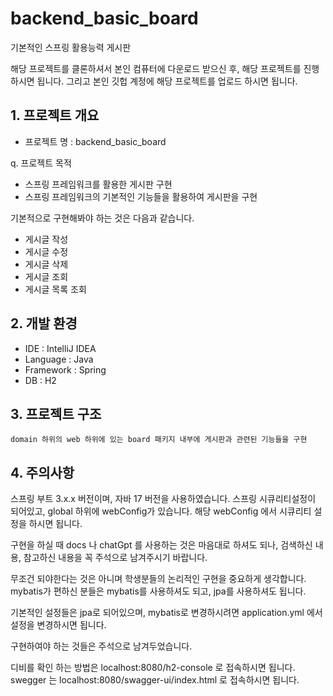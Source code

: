 # backend_basic_board
기본적인 스프링 활용능력 게시판

해당 프로젝트를 클론하셔서 본인 컴퓨터에 다운로드 받으신 후, 해당 프로젝트를 진행하시면 됩니다.
그리고 본인 깃헙 계정에 해당 프로젝트를 업로드 하시면 됩니다.


## 1. 프로젝트 개요
- 프로젝트 명 : backend_basic_board

q. 프로젝트 목적
- 스프링 프레임워크를 활용한 게시판 구현
- 스프링 프레임워크의 기본적인 기능들을 활용하여 게시판을 구현

기본적으로 구현해봐야 하는 것은 다음과 같습니다.
- 게시글 작성
- 게시글 수정
- 게시글 삭제
- 게시글 조회
- 게시글 목록 조회

## 2. 개발 환경
- IDE : IntelliJ IDEA
- Language : Java
- Framework : Spring
- DB : H2

## 3. 프로젝트 구조
```
domain 하위의 web 하위에 있는 board 패키지 내부에 게시판과 관련된 기능들을 구현
```

## 4. 주의사항

스프링 부트 3.x.x 버전이며, 자바 17 버전을 사용하였습니다.
스프링 시큐리티설정이 되어있고, global 하위에 webConfig가 있습니다.
해당 webConfig 에서 시큐리티 설정을 하시면 됩니다.

구현을 하실 때 docs 나 chatGpt 를 사용하는 것은 마음대로 하셔도 되나,
검색하신 내용, 참고하신 내용을 꼭 주석으로 남겨주시기 바랍니다.

무조건 되야한다는 것은 아니며 학생분들의 논리적인 구현을 중요하게 생각합니다.
mybatis가 편하신 분들은 mybatis를 사용하셔도 되고, jpa를 사용하셔도 됩니다.

기본적인 설정들은 jpa로 되어있으며, mybatis로 변경하시려면 application.yml 에서 설정을 변경하시면 됩니다.

구현하여야 하는 것들은 주석으로 남겨두었습니다.

디비를 확인 하는 방법은 localhost:8080/h2-console 로 접속하시면 됩니다.
swegger 는 localhost:8080/swagger-ui/index.html 로 접속하시면 됩니다.
